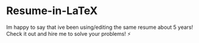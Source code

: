 # Resume-in-LaTeX
Im happy to say that ive been using/editing the same resume about 5 years! Check it out and hire me to solve your problems! ⚡
